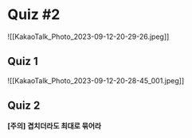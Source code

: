   

# Quiz \#2

![[KakaoTalk_Photo_2023-09-12-20-29-26.jpeg]]

  

## Quiz 1

![[KakaoTalk_Photo_2023-09-12-20-28-45_001.jpeg]]

  

## Quiz 2

**[주의] 겹치더라도 최대로 묶어라**